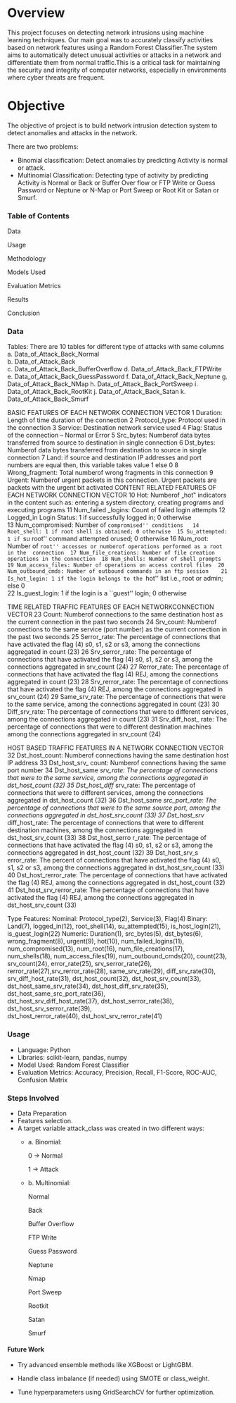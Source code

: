 # Overview

This project focuses on detecting network intrusions using machine learning techniques. Our main goal was to accurately classify activities based on network features using a Random Forest Classifier.The system aims to automatically detect unusual activities or attacks in a network and differentiate them from normal traffic.This is a critical task for maintaining the security and integrity of computer networks, especially in environments where cyber threats are frequent.

# Objective

The objective of project is to build network intrusion detection system to detect anomalies and attacks in the network. 

There are two problems: 
- Binomial classification: Detect anomalies by predicting Activity is normal or attack.
- Multinomial Classification: Detecting type of activity by predicting Activity is Normal or Back or Buffer Over flow or FTP Write or Guess Password or Neptune or N-Map or Port Sweep or Root Kit or Satan or Smurf.

### Table of Contents

Data

Usage

Methodology

Models Used

Evaluation Metrics

Results

Conclusion

### Data

Tables: There are 10 tables for different type of attacks with same columns 
a. Data_of_Attack_Back_Normal  
b. Data_of_Attack_Back  
c. Data_of_Attack_Back_BufferOverflow 
d. Data_of_Attack_Back_FTPWrite 
e. Data_of_Attack_Back_GuessPassword 
f. Data_of_Attack_Back_Neptune 
g. Data_of_Attack_Back_NMap 
h. Data_of_Attack_Back_PortSweep 
i. Data_of_Attack_Back_RootKit 
j. Data_of_Attack_Back_Satan 
k. Data_of_Attack_Back_Smurf 

BASIC FEATURES OF EACH NETWORK CONNECTION VECTOR 
1 Duration:  Length of time duration of the connection 
2 Protocol_type: Protocol used in the connection 
3 Service: Destination network service used 
4 Flag: Status of the connection – Normal or Error 
5 Src_bytes: Numberof data bytes transferred from source to destination in single connection 
6 Dst_bytes: Numberof data bytes transferred from destination to source in single connection 
7 Land: if source and destination IP addresses and port numbers are equal then, this variable 
takes value 1 else 0 
8 Wrong_fragment: Total numberof wrong fragments in this connection 
9 Urgent: Numberof urgent packets in this connection. Urgent packets are packets with the 
urgent bit activated 
CONTENT RELATED FEATURES OF EACH NETWORK CONNECTION VECTOR 
10 Hot: Numberof „hot‟ indicators in the content such as: entering a system directory, creating 
programs and executing programs 
11 Num_failed _logins: Count of failed login attempts 
12 Logged_in Login Status: 1 if successfully logged in; 0 otherwise  
13  Num_compromised: Number of ``compromised'' conditions  
14 Root_shell: 1 if root shell is obtained; 0 otherwise 
15 Su_attempted: 1 if ``su root'' command attempted orused; 0 otherwise 
16 Num_root: Number of ``root'' accesses or numberof operations performed as a root in the 
connection 
17 Num_file_creations: Number of file creation operations in the connection 
18 Num_shells: Number of shell prompts 
19 Num_access_files: Number of operations on access control files 
20 Num_outbound_cmds: Number of outbound commands in an ftp session   
21 Is_hot_login: 1 if the login belongs to the ``hot'' list i.e., root or admin; else 0  
22 Is_guest_login: 1 if the login is a ``guest'' login; 0 otherwise 
 
TIME RELATED TRAFFIC FEATURES OF EACH NETWORKCONNECTION VECTOR 
23 Count: Numberof connections to the same destination host as the current connection in the past two seconds 
24 Srv_count: Numberof connections to the same service (port number) as the current connection in the past two seconds 
25 Serror_rate: The percentage of connections that have activated the flag (4) s0, s1, s2 or s3, among the connections aggregated in count (23) 
26 Srv_serror_rate: The percentage of connections that have activated the flag (4) s0, s1, s2 or s3, among the connections aggregated in srv_count (24) 
27 Rerror_rate: The percentage of connections that have activated the flag (4) REJ, among the connections aggregated in count (23) 
28 Srv_rerror_rate: The percentage of connections that have activated the flag (4) REJ, among the connections aggregated in srv_count (24) 
29 Same_srv_rate: The percentage of connections that were to the same service, among the connections aggregated in count (23) 
30 Diff_srv_rate: The percentage of connections that were to different services, among the connections aggregated in count (23) 
31 Srv_diff_host_ rate: The percentage of connections that were to different destination machines among the connections aggregated in srv_count (24) 

HOST BASED TRAFFIC FEATURES IN A NETWORK CONNECTION VECTOR 
32 Dst_host_count: Numberof connections having the same destination host IP address 
33 Dst_host_srv_ count: Numberof connections having the same port number 
34 Dst_host_same _srv_rate: The percentage of connections that were to the same service, among the connections aggregated in dst_host_count (32) 
35 Dst_host_diff_ srv_rate: The percentage of connections that were to different services, among the connections aggregated in dst_host_count (32) 
36 Dst_host_same _src_port_rate:  The percentage of connections that were to the same source port, among the connections aggregated in dst_host_srv_count (33) 
37 Dst_host_srv_ diff_host_rate: The percentage of connections that were to different destination machines, among the connections aggregated in dst_host_srv_count (33) 
38 Dst_host_serro r_rate: The percentage of connections that have activated the flag (4) s0, s1, s2 or s3, among the connections aggregated in dst_host_count (32) 
39 Dst_host_srv_s error_rate: The percent of connections that have activated the flag (4) s0, s1, s2 or s3, among the connections aggregated in dst_host_srv_count (33) 
40 Dst_host_rerror_rate: The percentage of connections that have activated the flag (4) REJ, among the connections aggregated in dst_host_count (32) 
41 Dst_host_srv_rerror_rate: The percentage of connections that have activated the flag (4) REJ, among the connections aggregated in dst_host_srv_count (33) 
 
Type Features: 
Nominal:  Protocol_type(2), Service(3), Flag(4) 
Binary: Land(7), logged_in(12), root_shell(14), su_attempted(15), is_host_login(21), 
is_guest_login(22) 
Numeric: Duration(1), src_bytes(5), dst_bytes(6), wrong_fragment(8), urgent(9), hot(10), 
num_failed_logins(11), num_compromised(13), num_root(16), num_file_creations(17), 
num_shells(18), num_access_files(19), num_outbound_cmds(20), count(23), srv_count(24), 
error_rate(25), srv_serror_rate(26),  rerror_rate(27),srv_rerror_rate(28),  same_srv_rate(29), 
diff_srv_rate(30), srv_diff_host_rate(31), dst_host_count(32), dst_host_srv_count(33), 
dst_host_same_srv_rate(34), dst_host_diff_srv_rate(35),  dst_host_same_src_port_rate(36),  
dst_host_srv_diff_host_rate(37), dst_host_serror_rate(38),  dst_host_srv_serror_rate(39),  
dst_host_rerror_rate(40), dst_host_srv_rerror_rate(41)



### Usage
- Language: Python
- Libraries: scikit-learn, pandas, numpy
- Model Used: Random Forest Classifier
- Evaluation Metrics: Accuracy, Precision, Recall, F1-Score, ROC-AUC, Confusion Matrix

### Steps Involved

- Data Preparation
- Features selection.
- A target variable attack_class was created in two different ways:
   - a. Binomial:

     0 → Normal

     1 → Attack
     
  - b. Multinomial:
  
     Normal

     Back

     Buffer Overflow

     FTP Write

     Guess Password

    Neptune

    Nmap

    Port Sweep

    Rootkit

    Satan

    Smurf


#### Future Work
- Try advanced ensemble methods like XGBoost or LightGBM.

- Handle class imbalance (if needed) using SMOTE or class_weight.

- Tune hyperparameters using GridSearchCV for further optimization.
    
